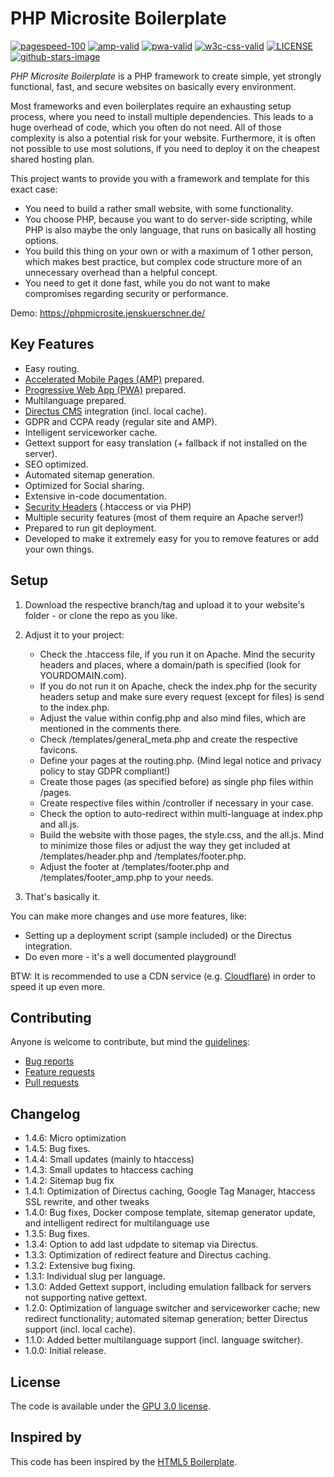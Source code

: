 # PHP Microsite Boilerplate

[![pagespeed-100](https://img.shields.io/badge/Lighthouse%20PageSpeed-100-success.svg)](https://developers.google.com/speed/pagespeed/insights/?url=https://phpmicrosite.jenskuerschner.de)
[![amp-valid](https://img.shields.io/badge/AMP-valid-success.svg)](https://validator.ampproject.org/#url=https%3A%2F%2Fphpmicrosite.jenskuerschner.de%2Famp%2F)
[![pwa-valid](https://img.shields.io/badge/PWA-valid-success.svg)](https://phpmicrosite.jenskuerschner.de/)
[![w3c-css-valid](https://img.shields.io/badge/W3C%20CSS-valid-success.svg)](https://jigsaw.w3.org/css-validator/validator?uri=https%3A%2F%2Fphpmicrosite.jenskuerschner.de%2F&profile=css3svg&usermedium=all)
[![LICENSE](https://img.shields.io/badge/license-GPL%203.0-blue.svg)](https://github.com/jekuer/php-microsite-boilerplate/blob/master/LICENSE.txt)
[![github-stars-image](https://img.shields.io/github/stars/jekuer/php-microsite-boilerplate.svg?label=github%20stars)](https://github.com/jekuer/php-microsite-boilerplate)

_PHP Microsite Boilerplate_ is a PHP framework to create simple, yet strongly functional, fast, and secure websites on basically every environment.

Most frameworks and even boilerplates require an exhausting setup process, where you need to install multiple dependencies. 
This leads to a huge overhead of code, which you often do not need. All of those complexity is also a potential risk for your website. 
Furthermore, it is often not possible to use most solutions, if you need to deploy it on the cheapest shared hosting plan.

This project wants to provide you with a framework and template for this exact case:

-   You need to build a rather small website, with some functionality.
-   You choose PHP, because you want to do server-side scripting, while PHP is also maybe the only language, that runs on basically all hosting options.
-   You build this thing on your own or with a maximum of 1 other person, which makes best practice, but complex code structure more of an unnecessary overhead than a helpful concept.
-   You need to get it done fast, while you do not want to make compromises regarding security or performance.

Demo: <https://phpmicrosite.jenskuerschner.de/>

## Key Features

-   Easy routing.
-   [Accelerated Mobile Pages (AMP)](https://amp.dev/) prepared.
-   [Progressive Web App (PWA)](https://web.dev/progressive-web-apps/) prepared.
-   Multilanguage prepared.
-   [Directus CMS](https://directus.io/) integration (incl. local cache).
-   GDPR and CCPA ready (regular site and AMP).
-   Intelligent serviceworker cache.
-   Gettext support for easy translation (+ fallback if not installed on the server).
-   SEO optimized.
-   Automated sitemap generation.
-   Optimized for Social sharing.
-   Extensive in-code documentation.
-   [Security Headers](https://securityheaders.com/) (.htaccess or via PHP)
-   Multiple security features (most of them require an Apache server!)
-   Prepared to run git deployment.
-   Developed to make it extremely easy for you to remove features or add your own things.

## Setup

1.  Download the respective branch/tag and upload it to your website's folder - or clone the repo as you like.

2.  Adjust it to your project: 
    -   Check the .htaccess file, if you run it on Apache. Mind the security headers and places, where a domain/path is specified (look for YOURDOMAIN.com). 
    -   If you do not run it on Apache, check the index.php for the security headers setup and make sure every request (except for files) is send to the index.php. 
    -   Adjust the value within config.php and also mind files, which are mentioned in the comments there. 
    -   Check /templates/general_meta.php and create the respective favicons. 
    -   Define your pages at the routing.php. (Mind legal notice and privacy policy to stay GDPR compliant!) 
    -   Create those pages (as specified before) as single php files within /pages. 
    -   Create respective files within /controller if necessary in your case. 
    -   Check the option to auto-redirect within multi-language at index.php and all.js. 
    -   Build the website with those pages, the style.css, and the all.js. Mind to minimize those files or adjust the way they get included at /templates/header.php and /templates/footer.php. 
    -   Adjust the footer at /templates/footer.php and /templates/footer_amp.php to your needs. 

3.  That's basically it.

You can make more changes and use more features, like:

-   Setting up a deployment script (sample included) or the Directus integration.
-   Do even more - it's a well documented playground!

BTW: It is recommended to use a CDN service (e.g. [Cloudflare](https://www.cloudflare.com/)) in order to speed it up even more.

## Contributing

Anyone is welcome to contribute, but mind the [guidelines](.github/CONTRIBUTING.md):

-   [Bug reports](.github/CONTRIBUTING.md#bugs)
-   [Feature requests](.github/CONTRIBUTING.md#features)
-   [Pull requests](.github/CONTRIBUTING.md#pull-requests)

## Changelog

-   1.4.6: Micro optimization
-   1.4.5: Bug fixes.
-   1.4.4: Small updates (mainly to htaccess)
-   1.4.3: Small updates to htaccess caching
-   1.4.2: Sitemap bug fix
-   1.4.1: Optimization of Directus caching, Google Tag Manager, htaccess SSL rewrite, and other tweaks
-   1.4.0: Bug fixes, Docker compose template, sitemap generator update, and intelligent redirect for multilanguage use
-   1.3.5: Bug fixes.
-   1.3.4: Option to add last udpdate to sitemap via Directus.
-   1.3.3: Optimization of redirect feature and Directus caching.
-   1.3.2: Extensive bug fixing.
-   1.3.1: Individual slug per language.
-   1.3.0: Added Gettext support, including emulation fallback for servers not supporting native gettext.
-   1.2.0: Optimization of language switcher and serviceworker cache; new redirect functionality; automated sitemap generation; better Directus support (incl. local cache).
-   1.1.0: Added better multilanguage support (incl. language switcher).
-   1.0.0: Initial release.

## License

The code is available under the [GPU 3.0 license](LICENSE.txt).

## Inspired by

This code has been inspired by the [HTML5 Boilerplate](https://github.com/h5bp/html5-boilerplate).
